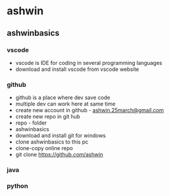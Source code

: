 # ashwin

## ashwinbasics

### vscode
* vscode is IDE for coding in several programming languages
* download and install vscode from vscode website

### github
* github is a place where dev save code
* multiple dev can work here at same time
* create new account in github - ashwin.25march@gmail.com 
* create new repo in git hub
* repo - folder
* ashwinbasics
* download and install git for windows
* clone ashwinbasics to this pc
* clone-copy online repo
* git clone https://github.com/ashwin

### java


### python




